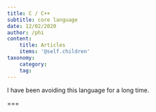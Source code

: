 ```yaml
---
title: C / C++
subtitle: core language
date: 12/02/2020
author: /phi
content:
    title: Articles
    items: '@self.children'
taxonomy:
    category: 
    tag: 
---
```


I have been avoiding this language for a long time.

===


